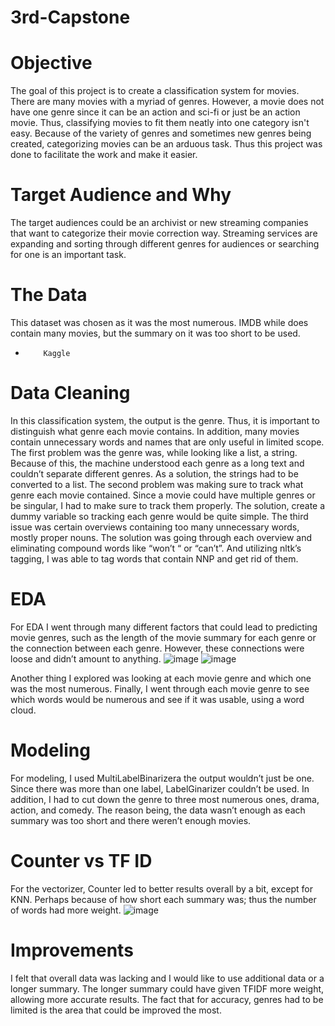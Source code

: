 # 3rd-Capstone
# Objective
The goal of this project is to create a classification system for movies. There are many movies with a myriad of genres. However, a movie does not have one genre since it can be an action and sci-fi or just be an action movie. Thus, classifying movies to fit them neatly into one category isn't easy. Because of the variety of genres and sometimes new genres being created, categorizing movies can be an arduous task. Thus this project was done to facilitate the work and make it easier.

# Target Audience and Why
The target audiences could be an archivist or new streaming companies that want to categorize their movie correction way. Streaming services are expanding and sorting through different genres for audiences or searching for one is an important task.

# The Data
This dataset was chosen as it was the most numerous. 
 IMDB while does contain many movies, but the summary on it was too short to be used.
-         Kaggle
 
# Data Cleaning
In this classification system, the output is the genre. Thus, it is important to distinguish what genre each movie contains. In addition, many movies contain unnecessary words and names that are only useful in limited scope.
The first problem was the genre was, while looking like a list, a string. Because of this, the machine understood each genre as a long text and couldn’t separate different genres. As a solution, the strings had to be converted to a list.
The second problem was making sure to track what genre each movie contained. Since a movie could have multiple genres or be singular, I had to make sure to track them properly. The solution, create a dummy variable so tracking each genre would be quite simple.
The third issue was certain overviews containing too many unnecessary words, mostly proper nouns. The solution was going through each overview and eliminating compound words like “won’t “ or “can’t”. And utilizing nltk’s tagging, I was able to tag words that contain NNP and get rid of them.

# EDA

For EDA I went through many different factors that could lead to predicting movie genres, such as the length of the movie summary for each genre or the connection between each genre. However, these connections were loose and didn’t amount to anything.
![image](https://user-images.githubusercontent.com/43226667/208692194-0a2dda8c-ce46-4119-96b8-092318c3bba5.png)
![image](https://user-images.githubusercontent.com/43226667/208692314-3fae070e-7a5d-4d07-81fa-59c9c8545e50.png)




Another thing I explored was looking at each movie genre and which one was the most numerous.
Finally, I went through each movie genre to see which words would be numerous and see if it was usable, using a word cloud.



# Modeling
For modeling, I used MultiLabelBinarizera the output wouldn’t just be one. Since there was more than one label, LabelGinarizer couldn’t be used.
In addition, I had to cut down the genre to three most numerous ones, drama, action, and comedy. The reason being, the data wasn’t enough as each summary was too short and there weren’t enough movies.


# Counter vs TF ID

For the vectorizer, Counter led to better results overall by a bit, except for KNN. Perhaps because of how short each summary was; thus the number of words had more weight.
![image](https://user-images.githubusercontent.com/43226667/208692362-f70561e2-b2ee-41e5-8412-35ebad645d8d.png)




# Improvements
I felt that overall data was lacking and I would like to use additional data or a longer summary. The longer summary could have given TFIDF more weight, allowing more accurate results. The fact that for accuracy, genres had to be limited is the area that could be improved the most. 
